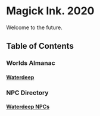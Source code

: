 # Magick Ink. 2020
Welcome to the future.



## Table of Contents
### Worlds Almanac
#### [Waterdeep](https://github.com/gregofgreg5/magick-ink2020/blob/main/worlds_almanac/waterdeep.md#waterdeep-almanac)

### NPC Directory
#### [Waterdeep NPCs](https://github.com/gregofgreg5/magick-ink2020/blob/main/npc-directory/waterdeep-npc.md#waterdeep-npc-directory)
